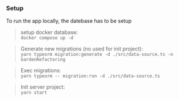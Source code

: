 ### Setup
To run the app locally, the datebase has to be setup
>setup docker database: \
`docker compose up -d`

>Generate new migrations (no used for init project): \
`yarn typeorm migration:generate -d ./src/data-source.ts -n GardenRefactoring`

>Exec migrations: \
`yarn typeorm -- migration:run -d ./src/data-source.ts`

>Init server project: \
`yarn start`
 